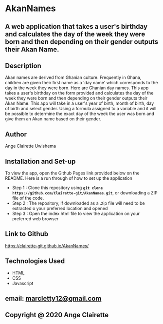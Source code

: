 # AkanNames
## A web application that takes a user's birthday and calculates the day of the week they were born and then depending on their gender outputs their Akan Name.
## Description
Akan names are derived from Ghanian culture. Frequently in Ghana, children are given their first name as a 'day name' which corresponds to the day in the week they were born. Here are Ghanian day names. This app takes a user's birthday on the form provided and calculates the day of the week they were born and then depending on their gender outputs their Akan Name.
This app will take in a user's year of birth, month of birth, day of birth and select gender. Using a formula assigned to a variable and it will be possible to determine the exact day of the week the user was born and give them an Akan name based on their gender.
## Author
Ange Clairette Uwishema
## Installation and Set-up
To view the app, open the Github Pages link provided below on the README.
Here is a run through of how to set up the application
* Step 1 : Clone this repository using **`git clone https://github.com/Clairette-git/AkanNames.git`**, or downloading a ZIP file of the code.
* Step 2 : The repository, if downloaded as a .zip file will need to be extracted o your preferred location and opened
* Step 3 : Open the index.html file to view the application on your preferred web browser
## Link to Github
  https://clairette-git.github.io/AkanNames/
## Technologies Used
* HTML  
* CSS
* Javascript
## email: marcletty12@gmail.com
## Copyright @ 2020 Ange Clairette
